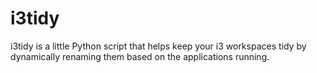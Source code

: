 # i3tidy

i3tidy is a little Python script that helps keep your i3 workspaces tidy by dynamically renaming them based on the applications running.

